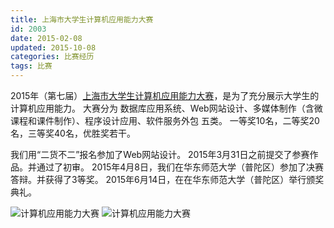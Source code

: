 ```yaml
---
title: 上海市大学生计算机应用能力大赛
id: 2003
date: 2015-02-08
updated: 2015-10-08
categories: 比赛经历
tags: 比赛
---
```


2015年（第七届）[上海市大学生计算机应用能力大赛](http://jsjjc.tongji.edu.cn/contest)，是为了充分展示大学生的计算机应用能力。
大赛分为 数据库应用系统、Web网站设计、多媒体制作（含微课程和课件制作）、程序设计应用、软件服务外包 五类。
一等奖10名，二等奖20名，三等奖40名，优胜奖若干。
<!--more-->

我们用“二货不二”报名参加了Web网站设计。
2015年3月31日之前提交了参赛作品。并通过了初审。
2015年4月8日，我们在华东师范大学（普陀区）参加了决赛答辩。并获得了3等奖。
2015年6月14日，在在华东师范大学（普陀区）举行颁奖典礼。

![计算机应用能力大赛](/img/match/sh_web_2015_z.jpg)
![计算机应用能力大赛](/img/match/sh_web_2015_p.jpg)